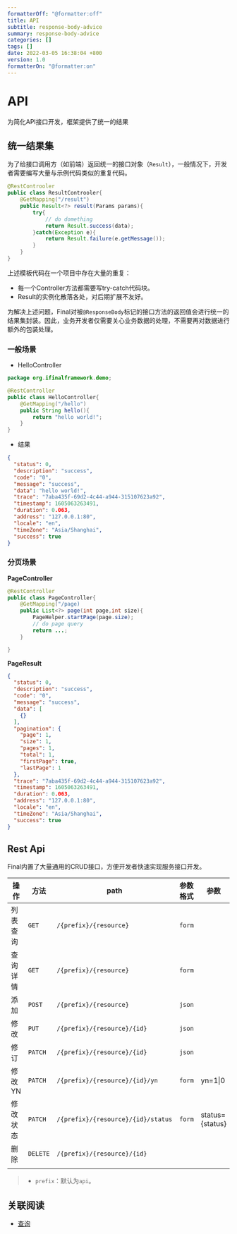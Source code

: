 ```yaml
---
formatterOff: "@formatter:off"
title: API
subtitle: response-body-advice 
summary: response-body-advice
categories: [] 
tags: [] 
date: 2022-03-05 16:38:04 +800 
version: 1.0
formatterOn: "@formatter:on"
---
```


# API

为简化API接口开发，框架提供了统一的结果



## 统一结果集

为了给接口调用方（如前端）返回统一的接口对象（`Result`），一般情况下，开发者需要编写大量与示例代码类似的重复代码。

```java
@RestControoler
public class ResultControoler{
    @GetMapping("/result")
    public Result<?> result(Params params){
        try{
            // do domething
            return Result.success(data);
        }catch(Exception e){
            return Result.failure(e.getMessage());
        }
    }
}
```
上述模板代码在一个项目中存在大量的重复：

* 每一个Controller方法都需要写try-catch代码块。
* Result的实例化散落各处，对后期扩展不友好。

为解决上述问题，Final对被`@ResponseBody`标记的接口方法的返回值会进行统一的结果集封装。因此，业务开发者仅需要关心业务数据的处理，不需要再对数据进行额外的包装处理。

### 一般场景

* HelloController

```java
package org.ifinalframework.demo;

@RestController
public class HelloController{
    @GetMapping("/hello")
    public String hello(){
        return "hello world!";
    }
}
```

* 结果

```json
{
  "status": 0,
  "description": "success",
  "code": "0",
  "message": "success",
  "data": "hello world!",
  "trace": "7aba435f-69d2-4c44-a944-315107623a92",
  "timestamp": 1605063263491,
  "duration": 0.063,
  "address": "127.0.0.1:80",
  "locale": "en",
  "timeZone": "Asia/Shanghai",
  "success": true
}
```

### 分页场景


**PageController**

```java
@RestController
public class PageController{
    @GetMapping("/page)
    public List<?> page(int page,int size){
        PageHelper.startPage(page.size);
        // do page query
        return ...;
    }

}
```

**PageResult**

```json
{
  "status": 0,
  "description": "success",
  "code": "0",
  "message": "success",
  "data": [
    {}
  ],
  "pagination": {
    "page": 1,
    "size": 1,
    "pages": 1,
    "total": 1,
    "firstPage": true,
    "lastPage": 1
  },
  "trace": "7aba435f-69d2-4c44-a944-315107623a92",
  "timestamp": 1605063263491,
  "duration": 0.063,
  "address": "127.0.0.1:80",
  "locale": "en",
  "timeZone": "Asia/Shanghai",
  "success": true
}
```

## Rest Api

Final内置了大量通用的CRUD接口，方便开发者快速实现服务接口开发。

| 操作     | 方法     | path                               | 参数格式 | 参数            |
| -------- | -------- | ---------------------------------- | -------- | --------------- |
| 列表查询 | `GET`    | `/{prefix}/{resource}`             | `form`   |                 |
| 查询详情 | `GET`    | `/{prefix}/{resource}`             | `form`   |                 |
| 添加     | `POST`   | `/{prefix}/{resource}`             | `json`   |                 |
| 修改     | `PUT`    | `/{prefix}/{resource}/{id}`        | `json`   |                 |
| 修订     | `PATCH`  | `/{prefix}/{resource}/{id}`        | `json`   |                 |
| 修改YN   | `PATCH`  | `/{prefix}/{resource}/{id}/yn`     | `form`   | yn=1\|0         |
| 修改状态 | `PATCH`  | `/{prefix}/{resource}/{id}/status` | `form`   | status={status} |
| 删除     | `DELETE` | `/{prefix}/{resource}/{id}`        |          |                 |
|          |          |                                    |          |                 |

> * `prefix`：默认为`api`。

## 关联阅读

* [查询](query)
